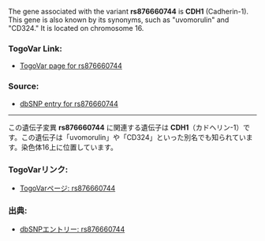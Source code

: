 The gene associated with the variant **rs876660744** is **CDH1** (Cadherin-1). This gene is also known by its synonyms, such as "uvomorulin" and "CD324." It is located on chromosome 16.

### TogoVar Link:
- [TogoVar page for rs876660744](https://togovar.org/variant/rs876660744)

### Source:
- [dbSNP entry for rs876660744](https://identifiers.org/dbsnp/rs876660744)

---

この遺伝子変異 **rs876660744** に関連する遺伝子は **CDH1**（カドヘリン-1）です。この遺伝子は「uvomorulin」や「CD324」といった別名でも知られています。染色体16上に位置しています。

### TogoVarリンク:
- [TogoVarページ: rs876660744](https://togovar.org/variant/rs876660744)

### 出典:
- [dbSNPエントリー: rs876660744](https://identifiers.org/dbsnp/rs876660744)